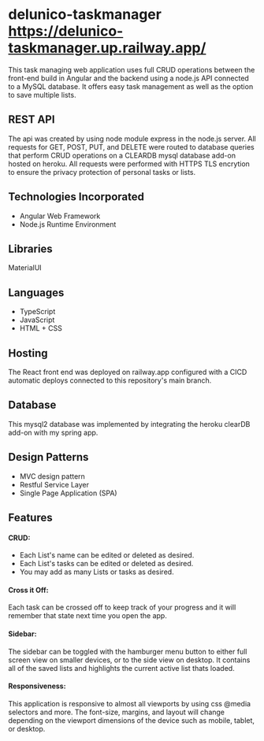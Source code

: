 # delunico-taskmanager https://delunico-taskmanager.up.railway.app/

This task managing web application uses full CRUD operations between the front-end build in Angular and the backend using a node.js API connected to a MySQL database. It offers easy task management as well as the option to save multiple lists.


## REST API

The api was created by using node module express in the node.js server. All requests for GET, POST, PUT, and DELETE were routed to database queries that perform CRUD operations on a CLEARDB mysql database add-on hosted on heroku. All requests were performed with HTTPS TLS encrytion to ensure the privacy protection of personal tasks or lists.


## Technologies Incorporated
<ul>
  <li>Angular Web Framework </li>
  <li>Node.js Runtime Environment</li>
</ul>

## Libraries
MaterialUI

## Languages
<ul>
  <li>TypeScript</li>
  <li>JavaScript</li>
  <li>HTML + CSS</li>
</ul>

## Hosting
The React front end was deployed on railway.app configured with a CICD automatic deploys connected to this repository's main branch.

## Database
This mysql2 database was implemented by integrating the heroku clearDB add-on with my spring app.

## Design Patterns
<ul>
  <li>MVC design pattern</li>
  <li>Restful Service Layer</li>
  <li>Single Page Application (SPA)</li>
</ul>

## Features

#### CRUD: ####
<ul>
  <li>Each List's name can be edited or deleted as desired. </li>
  <li>Each List's tasks can be edited or deleted as desired.</li>
  <li>You may add as many Lists or tasks as desired.</li>
</ul>

#### Cross it Off: ####

  Each task can be crossed off to keep track of your progress and it will remember that state next time you open the app.
  
#### Sidebar: ####
 
  The sidebar can be toggled with the hamburger menu button to either full screen view on smaller devices, or to the side view on desktop. It contains all of the saved lists and highlights the current active list thats loaded. 
  
#### Responsiveness: ####

  This application is responsive to almost all viewports by using css @media selectors and more. The font-size, margins, and layout will change depending on the viewport dimensions of the device such as mobile, tablet, or desktop. 
  

